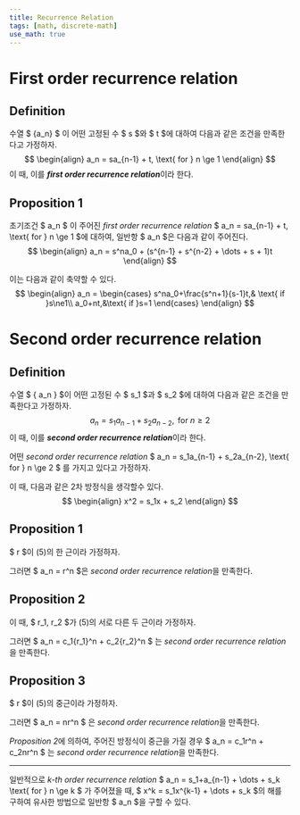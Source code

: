 ```yaml
---
title: Recurrence Relation
tags: [math, discrete-math]
use_math: true
---
```

# First order recurrence relation

## Definition

수열 $ \{a_n\} $ 이 어떤 고정된 수 $ s $와 $ t $에 대하여 다음과 같은 조건을 만족한다고 가정하자.
$$
\begin{align}
  a_n = sa_{n-1} + t, \text{ for } n \ge 1
\end{align}
$$
이 때, 이를 ***first order recurrence relation***이라 한다.

## Proposition 1

초기조건 $ a_n $ 이 주어진 *first order recurrence relation* $ a_n = sa_{n-1} + t, \text{ for } n \ge 1 $에 대하여, 일반항 $ a_n $은 다음과 같이 주어진다.
$$
\begin{align}
  a_n = s^na_0 + (s^{n-1} + s^{n-2} + \dots + s + 1)t
\end{align}
$$

이는 다음과 같이 축약할 수 있다.
$$
\begin{align}
  a_n = 
  \begin{cases}
    s^na_0+\frac{s^n+1}{s-1}t,& \text{ if }s\ne1\\
    a_0+nt,&\text{ if }s=1
  \end{cases}
\end{align}
$$
# Second order recurrence relation

## Definition

수열 $ \{ a_n \} $이 어떤 고정된 수 $ s_1 $과 $ s_2 $에 대하여 다음과 같은 조건을 만족한다고 가정하자.
$$
a_n = s_1a_{n-1}+s_2a_{n-2}, \text{ for } n \ge 2
$$
이 때, 이를 ***second order recurrence relation***이라 한다.



어떤 *second order recurrence relation* $ a_n = s_1a_{n-1} + s_2a_{n-2}, \text{ for } n \ge 2 $ 를 가지고 있다고 가정하자.

이 때, 다음과 같은 2차 방정식을 생각할수 있다.
$$
\begin{align}
x^2 = s_1x + s_2
\end{align}
$$


## Proposition 1

$ r $이 (5)의 한 근이라 가정하자. 

그러면 $ a_n = r^n $은 *second order recurrence relation*을 만족한다.

## Proposition 2

이 때, $ r_1, r_2 $가 (5)의 서로 다른 두 근이라 가정하자. 

그러면 $ a_n = c_1{r_1}^n + c_2{r_2}^n $ 는 *second order recurrence relation*을 만족한다.

## Proposition 3

$ r $이 (5)의 중근이라 가정하자. 

그러면 $ a_n = nr^n $ 은 *second order recurrence relation*을 만족한다.  

*Proposition 2*에 의하여, 주어진 방정식이 중근을 가질 경우 $ a_n = c_1r^n + c_2nr^n $ 는 *second order recurrence relation*을 만족한다.

---  
일반적으로 *k-th order recurrence relation* $ a_n = s_1+a_{n-1} + \dots + s_k \text{ for } n \ge k $ 가 주어졌을 때, 
$ x^k = s_1x^{k-1}  + \dots + s_k $의 해를 구하여 유사한 방법으로 일반항 $ a_n $을 구할 수 있다.
